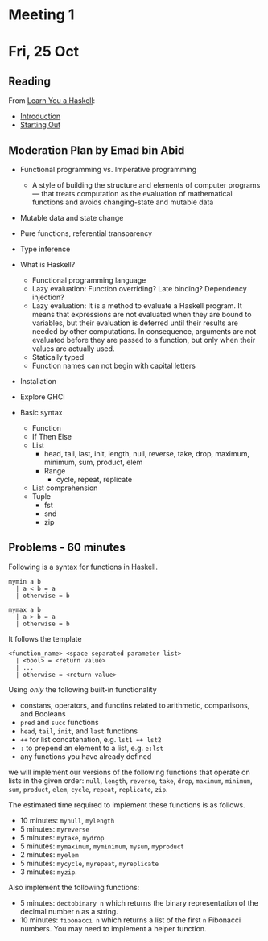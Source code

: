 # Meeting 1
# Fri, 25 Oct

## Reading
From [Learn You a Haskell](http://learnyouahaskell.com):

- [Introduction](http://learnyouahaskell.com/introduction)
- [Starting Out](http://learnyouahaskell.com/starting-out)

## Moderation Plan by Emad bin Abid

- Functional programming vs. Imperative programming
    - A style of building the structure and elements of computer programs — that treats computation as the evaluation of mathematical functions and avoids changing-state and mutable data
- Mutable data and state change
- Pure functions, referential transparency
- Type inference
- What is Haskell?
    - Functional programming language
    - Lazy evaluation: Function overriding? Late binding? Dependency injection?
    - Lazy evaluation: It is a method to evaluate a Haskell program. It means that expressions are not evaluated when they are bound to variables, but their evaluation is deferred until their results are needed by other computations. In consequence, arguments are not evaluated before they are passed to a function, but only when their values are actually used.
    - Statically typed
    - Function names can not begin with capital letters

- Installation
- Explore GHCI
- Basic syntax
    - Function
    - If Then Else
    - List
        - head, tail, last, init, length, null, reverse, take, drop, maximum, minimum, sum, product, elem
        - Range
            - cycle, repeat, replicate
    - List comprehension
    - Tuple
        - fst
        - snd
        - zip

## Problems - 60 minutes

Following is a syntax for functions in Haskell.
```
mymin a b
  | a < b = a
  | otherwise = b
  
mymax a b
  | a > b = a
  | otherwise = b
```

It follows the template
```
<function_name> <space separated parameter list>
  | <bool> = <return value>
  | ...
  | otherwise = <return value>
```

Using _only_ the following built-in functionality

- constans, operators, and functins related to arithmetic, comparisons, and Booleans
- `pred` and `succ` functions
- `head`, `tail`, `init`, and `last` functions
- `++` for list concatenation, e.g. `lst1 ++ lst2`
- `:` to prepend an element to a list, e.g. `e:lst`
- any functions you have already defined

we will implement our versions of the following functions that operate on lists in the given order: `null`, `length`, `reverse`, `take`, `drop`, `maximum`, `minimum`, `sum`, `product`, `elem`, `cycle`, `repeat`, `replicate`, `zip`.

The estimated time required to implement these functions is as follows.

- 10 minutes: `mynull`, `mylength`
- 5 minutes: `myreverse`
- 5 minutes: `mytake`, `mydrop`
- 5 minutes: `mymaximum`, `myminimum`, `mysum`, `myproduct`
- 2 minutes: `myelem`
- 5 minutes: `mycycle`, `myrepeat`, `myreplicate`
- 3 minutes: `myzip`.

Also implement the following functions:

- 5 minutes: `dectobinary n` which returns the binary representation of the decimal number `n` as a string.
- 10 minutes: `fibonacci n` which returns a list of the first `n` Fibonacci numbers. You may need to implement a helper function.
